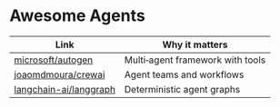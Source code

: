 # Awesome Agents

| Link | Why it matters |
|---|---|
| [microsoft/autogen](https://github.com/microsoft/autogen) | Multi‑agent framework with tools |
| [joaomdmoura/crewai](https://github.com/joaomdmoura/crewai) | Agent teams and workflows |
| [langchain-ai/langgraph](https://github.com/langchain-ai/langgraph) | Deterministic agent graphs |
